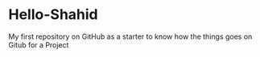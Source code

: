 # Hello-Shahid
My first repository on GitHub as a starter to know how the things goes on Gitub for a Project
